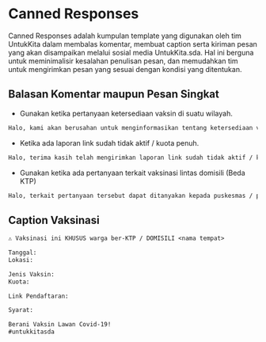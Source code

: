 # Canned Responses

Canned Responses adalah kumpulan template yang digunakan oleh tim UntukKita dalam membalas komentar, membuat caption serta kiriman pesan yang akan disampaikan melalui sosial media UntukKita.sda. Hal ini berguna untuk meminimalisir kesalahan penulisan pesan, dan memudahkan tim untuk mengirimkan pesan yang sesuai dengan kondisi yang ditentukan.

## Balasan Komentar maupun Pesan Singkat

- Gunakan ketika pertanyaan ketersediaan vaksin di suatu wilayah.

```md
Halo, kami akan berusahan untuk menginformasikan tentang ketersediaan vaksin di wilayah tersebut. Kami menyarankan untuk menghubungi bidan desa / puskesmas terkait ketersediaan vaksin di daerah tersebut.
```

- Ketika ada laporan link sudah tidak aktif / kuota penuh.

```md
Halo, terima kasih telah mengirimkan laporan link sudah tidak aktif / kuota penuh.
```

- Gunakan ketika ada pertanyaan terkait vaksinasi lintas domisili (Beda KTP)

```md
Halo, terkait pertanyaan tersebut dapat ditanyakan kepada puskesmas / penyelenggara vaksinasi. Sebagian besar puskesmas / penyelenggara tidak memperbolehkan peserta vaksinasi lintas domisili adapula yang memperbolehkan lintas KTP/Domisili dengan syarat membawa surat keterangan domisili. Terima kasih telah mengirimkan pertanyaan tersebut.
```

## Caption Vaksinasi

```txt
⚠️ Vaksinasi ini KHUSUS warga ber-KTP / DOMISILI <nama tempat>

Tanggal:
Lokasi:

Jenis Vaksin:
Kuota:

Link Pendaftaran:

Syarat:

Berani Vaksin Lawan Covid-19!
#untukkitasda
```
